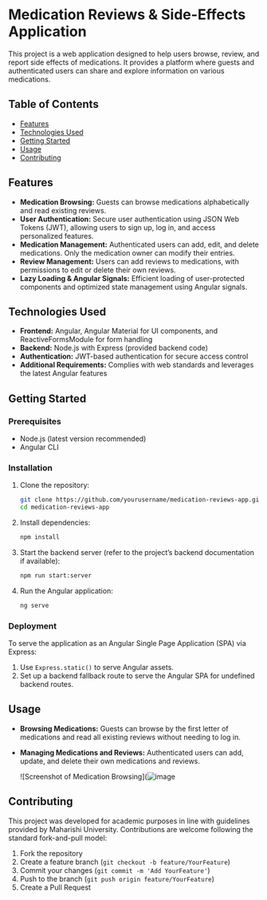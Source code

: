 # Medication Reviews & Side-Effects Application

This project is a web application designed to help users browse, review, and report side effects of medications. It provides a platform where guests and authenticated users can share and explore information on various medications.

## Table of Contents

- [Features](#features)
- [Technologies Used](#technologies-used)
- [Getting Started](#getting-started)
- [Usage](#usage)
- [Contributing](#contributing)

## Features

- **Medication Browsing:** Guests can browse medications alphabetically and read existing reviews.
- **User Authentication:** Secure user authentication using JSON Web Tokens (JWT), allowing users to sign up, log in, and access personalized features.
- **Medication Management:** Authenticated users can add, edit, and delete medications. Only the medication owner can modify their entries.
- **Review Management:** Users can add reviews to medications, with permissions to edit or delete their own reviews.
- **Lazy Loading & Angular Signals:** Efficient loading of user-protected components and optimized state management using Angular signals.

## Technologies Used

- **Frontend:** Angular, Angular Material for UI components, and ReactiveFormsModule for form handling
- **Backend:** Node.js with Express (provided backend code)
- **Authentication:** JWT-based authentication for secure access control
- **Additional Requirements:** Complies with web standards and leverages the latest Angular features

## Getting Started

### Prerequisites

- Node.js (latest version recommended)
- Angular CLI

### Installation

1. Clone the repository:

   ```bash
   git clone https://github.com/yourusername/medication-reviews-app.git
   cd medication-reviews-app
   ```

2. Install dependencies:

   ```bash
   npm install
   ```

3. Start the backend server (refer to the project’s backend documentation if available):

   ```bash
   npm run start:server
   ```

4. Run the Angular application:

   ```bash
   ng serve
   ```

### Deployment

To serve the application as an Angular Single Page Application (SPA) via Express:
1. Use `Express.static()` to serve Angular assets.
2. Set up a backend fallback route to serve the Angular SPA for undefined backend routes.

## Usage

- **Browsing Medications:** Guests can browse by the first letter of medications and read all existing reviews without needing to log in.
- **Managing Medications and Reviews:** Authenticated users can add, update, and delete their own medications and reviews.

  ![Screenshot of Medication Browsing](![image](https://github.com/user-attachments/assets/b7cfe024-8bdb-497b-bde3-c325d3ee9d11)
 <!-- Replace with an actual screenshot URL -->

## Contributing

This project was developed for academic purposes in line with guidelines provided by Maharishi University. Contributions are welcome following the standard fork-and-pull model:

1. Fork the repository
2. Create a feature branch (`git checkout -b feature/YourFeature`)
3. Commit your changes (`git commit -m 'Add YourFeature'`)
4. Push to the branch (`git push origin feature/YourFeature`)
5. Create a Pull Request
